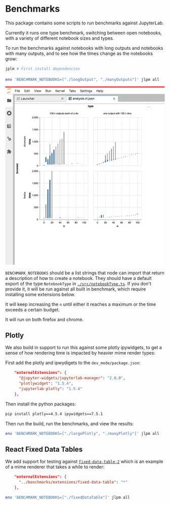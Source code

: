 # Benchmarks

This package contains some scripts to run benchmarks against JupyterLab.

Currently it runs one type benchmark, switching between open notebooks, with a variety
of different notebook sizes and types.

To run the benchmarks against notebooks with long outputs and notebooks with many outputs, and to see how the times change as the notebooks grow:

```bash
jplm # First install dependencies

env 'BENCHMARK_NOTEBOOKS=["./longOutput", "./manyOutputs"]' jlpm all
```

![](./screenshot.png)

`BENCHMARK_NOTEBOOKS` should be a list strings that node can import that return a description of how to create a notebook. They should have a default export of the type `NotebookType` in [`./src/notebookType.ts`](./src/notebookType.ts). If you don't provide it, it will be run against all built in benchmark, which require installing some extensions below.

It will keep increasing the `n` until either it reaches a maximum or the time exceeds a certain budget.

It will run on both firefox and chrome.

## Plotly

We also build in support to run this against some plotly ipywidgets, to get a sense of
how rendering time is impacted by heavier mime render types:

First add the plotly and ipwydigets to the `dev_mode/package.json`:

```json
    "externalExtensions": {
      "@jupyter-widgets/jupyterlab-manager": "2.0.0",
      "plotlywidget": "1.5.4",
      "jupyterlab-plotly": "1.5.4"
    },
```

Then install the python packages:

```bash
pip install plotly==4.5.4 ipywidgets==7.5.1
```

Then run the build, run the benchmarks, and view the results:

```bash
env 'BENCHMARK_NOTEBOOKS=["./largePlotly", "./manyPlotly"]' jlpm all
```

## React Fixed Data Tables

We add support for testing against [`fixed-data-table-2`](https://github.com/schrodinger/fixed-data-table-2) which
is an example of a mime renderer that takes a while to render:

```json
    "externalExtensions": {
      "../benchmarks/extensions/fixed-data-table": "*"
    },
```

```bash
env 'BENCHMARK_NOTEBOOKS=["./fixedDataTable"]' jlpm all
```
